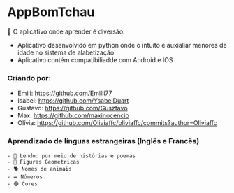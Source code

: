 # AppBomTchau
🧠 O aplicativo onde aprender é diversão. 

- Aplicativo desenvolvido em python onde o intuito é auxialiar menores de idade no sistema de alabetização
- Aplicativo contém compatibiliadde com Android e IOS

### Criando por: 
   - Emili: https://github.com/Emilii77
   - Isabel: https://github.com/YsabelDuart
   - Gustavo: https://github.com/Gusztavo
   - Max: https://github.com/maxinocencio
   - Olívia: https://github.com/Oliviaffc/oliviaffc/commits?author=Oliviaffc



  ### Aprendizado de línguas estrangeiras (Inglês e Francês)
    - 📖 Lendo: por meio de histórias e poemas 
    - 🔺 Figuras Geometricas 
    - 🐕 Nomes de animais
    - ➖ Números 
    - 🟣 Cores 

